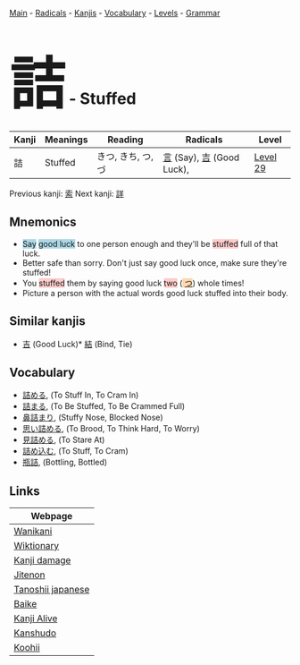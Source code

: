 <style> bigfont {font-size: 100px}</style>
[Main](../index.md) -
[Radicals](../radicals.md) -
[Kanjis](../kanjis.md) -
[Vocabulary](../vocabulary.md) -
[Levels](../levels.md) -
[Grammar](../grammar.md)
# <bigfont> 詰</bigfont> - Stuffed 

| Kanji | Meanings | Reading | Radicals | Level |
| --- | --- | --- | --- | --- |
| 詰 | Stuffed | きつ, きち, つ, づ | [言](../radicals/言.md) (Say), [吉](../radicals/吉.md) (Good Luck),  | [Level 29](../levels/wk_level29.md) |

Previous kanji: [索](索.md) Next kanji: [詳](詳.md) 

## Mnemonics
 * <span style="background-color:#ADD8E6"> Say</span> <span style="background-color:#ADD8E6"> good luck</span> to one person enough and they'll be <span style="background-color:#ffcccb"> stuffed</span> full of that luck.
* Better safe than sorry. Don't just say good luck once, make sure they're stuffed!
* You <span style="background-color:#ffcccb"> stuffed</span> them by saying good luck <span style="background-color:#ffcccb"> two</span> (<span style="background-color:#fed8b1"> [つ](https://jisho.org/search/つ)</span>) whole times!
* Picture a person with the actual words good luck stuffed into their body.


## Similar kanjis
 * [吉](吉.md) (Good Luck)* [結](結.md) (Bind, Tie)


## Vocabulary
 * [詰める](../vocabulary/詰.md), (To Stuff In, To Cram In)
* [詰まる](../vocabulary/詰.md), (To Be Stuffed, To Be Crammed Full)
* [鼻詰まり](../vocabulary/詰.md), (Stuffy Nose, Blocked Nose)
* [思い詰める](../vocabulary/詰.md), (To Brood, To Think Hard, To Worry)
* [見詰める](../vocabulary/詰.md), (To Stare At)
* [詰め込む](../vocabulary/詰.md), (To Stuff, To Cram)
* [瓶詰](../vocabulary/詰.md), (Bottling, Bottled)



## Links 

| Webpage |
| --- |
| [Wanikani          ](https://www.wanikani.com/kanji/詰) |
| [Wiktionary        ](https://en.wiktionary.org/wiki/詰) |
| [Kanji damage      ](http://www.kanjidamage.com/kanji/search?utf8=✓&q=詰) |
| [Jitenon           ](https://jitenon.com/kanji/詰) |
| [Tanoshii japanese ](https://www.tanoshiijapanese.com/dictionary/kanji.cfm?k=詰) |
| [Baike             ](https://baike.baidu.com/item/詰) |
| [Kanji Alive       ](https://app.kanjialive.com/詰) |
| [Kanshudo          ](https://www.kanshudo.com/searchmn?q=詰) |
| [Koohii            ](https://kanji.koohii.com/study/kanji/詰) |
